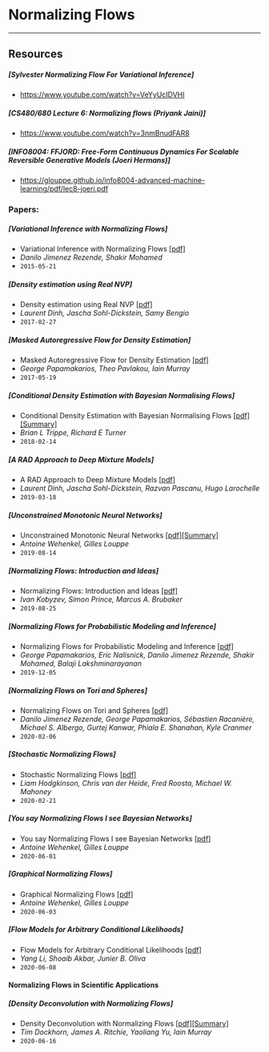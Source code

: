# Normalizing Flows

***

## Resources

##### [Sylvester Normalizing Flow For Variational Inference]
 - https://www.youtube.com/watch?v=VeYyUcIDVHI
 
##### [CS480/680 Lecture 6: Normalizing flows (Priyank Jaini)]
- https://www.youtube.com/watch?v=3nmBnudFAR8

##### [INFO8004: FFJORD: Free-Form Continuous Dynamics For Scalable Reversible Generative Models (Joeri Hermans)]
- https://glouppe.github.io/info8004-advanced-machine-learning/pdf/lec8-joeri.pdf

### Papers:

##### [Variational Inference with Normalizing Flows]
- Variational Inference with Normalizing Flows [[pdf]](https://arxiv.org/pdf/1505.05770.pdf)
- *Danilo Jimenez Rezende, Shakir Mohamed*
- `2015-05-21`

##### [Density estimation using Real NVP]
- Density estimation using Real NVP [[pdf]](https://arxiv.org/pdf/1605.08803.pdf)
- *Laurent Dinh, Jascha Sohl-Dickstein, Samy Bengio*
- `2017-02-27`

##### [Masked Autoregressive Flow for Density Estimation]
- Masked Autoregressive Flow for Density Estimation [[pdf]](https://arxiv.org/pdf/1705.07057.pdf)
- *George Papamakarios, Theo Pavlakou, Iain Murray*
- `2017-05-19`

##### [Conditional Density Estimation with Bayesian Normalising Flows]
- Conditional Density Estimation with Bayesian Normalising Flows [[pdf]](https://arxiv.org/pdf/1802.04908.pdf)[[Summary]](https://github.com/MaximeVandegar/Normalizing-Flows/blob/master/Summaries/CDE_with_Flows.pdf)
- *Brian L Trippe, Richard E Turner*
- `2018-02-14`

##### [A RAD Approach to Deep Mixture Models]
- A RAD Approach to Deep Mixture Models [[pdf]](https://arxiv.org/pdf/1903.07714.pdf)
- *Laurent Dinh, Jascha Sohl-Dickstein, Razvan Pascanu, Hugo Larochelle*
- `2019-03-18`


##### [Unconstrained Monotonic Neural Networks]
- Unconstrained Monotonic Neural Networks [[pdf]](https://arxiv.org/pdf/1908.05164.pdf)[[Summary]](https://github.com/MaximeVandegar/Normalizing-Flows/blob/master/Summaries/UMNN.md)
- *Antoine Wehenkel, Gilles Louppe*
- `2019-08-14`

##### [Normalizing Flows: Introduction and Ideas]
- Normalizing Flows: Introduction and Ideas [[pdf]](https://arxiv.org/pdf/1908.09257.pdf)
- *Ivan Kobyzev, Simon Prince, Marcus A. Brubaker*
- `2019-08-25`

##### [Normalizing Flows for Probabilistic Modeling and Inference]
- Normalizing Flows for Probabilistic Modeling and Inference [[pdf]](https://arxiv.org/pdf/1912.02762.pdf)
- *George Papamakarios, Eric Nalisnick, Danilo Jimenez Rezende, Shakir Mohamed, Balaji Lakshminarayanan*
- `2019-12-05`

##### [Normalizing Flows on Tori and Spheres]
- Normalizing Flows on Tori and Spheres [[pdf]](https://arxiv.org/pdf/2002.02428.pdf)
- *Danilo Jimenez Rezende, George Papamakarios, Sébastien Racanière, Michael S. Albergo, Gurtej Kanwar, Phiala E. Shanahan, Kyle Cranmer*
- `2020-02-06`

##### [Stochastic Normalizing Flows]
- Stochastic Normalizing Flows [[pdf]](https://arxiv.org/pdf/2002.09547.pdf)
- *Liam Hodgkinson, Chris van der Heide, Fred Roosta, Michael W. Mahoney*
- `2020-02-21`

##### [You say Normalizing Flows I see Bayesian Networks]
- You say Normalizing Flows I see Bayesian Networks [[pdf]](https://arxiv.org/pdf/2006.00866.pdf)
- *Antoine Wehenkel, Gilles Louppe*
- `2020-06-01`

##### [Graphical Normalizing Flows]
- Graphical Normalizing Flows [[pdf]](https://arxiv.org/pdf/2006.02548.pdf)
- *Antoine Wehenkel, Gilles Louppe*
- `2020-06-03`

##### [Flow Models for Arbitrary Conditional Likelihoods]
- Flow Models for Arbitrary Conditional Likelihoods [[pdf]](https://arxiv.org/pdf/1909.06319.pdf)
- *Yang Li, Shoaib Akbar, Junier B. Oliva*
- `2020-06-08`

#### Normalizing Flows in Scientific Applications

##### [Density Deconvolution with Normalizing Flows]
- Density Deconvolution with Normalizing Flows [[pdf]](https://arxiv.org/pdf/2006.09396.pdf)[[Summary]](https://github.com/MaximeVandegar/Normalizing-Flows/blob/master/Summaries/DensityDeconvolutionWithNormalizingFlows.md)
- *Tim Dockhorn, James A. Ritchie, Yaoliang Yu, Iain Murray*
- `2020-06-16`


